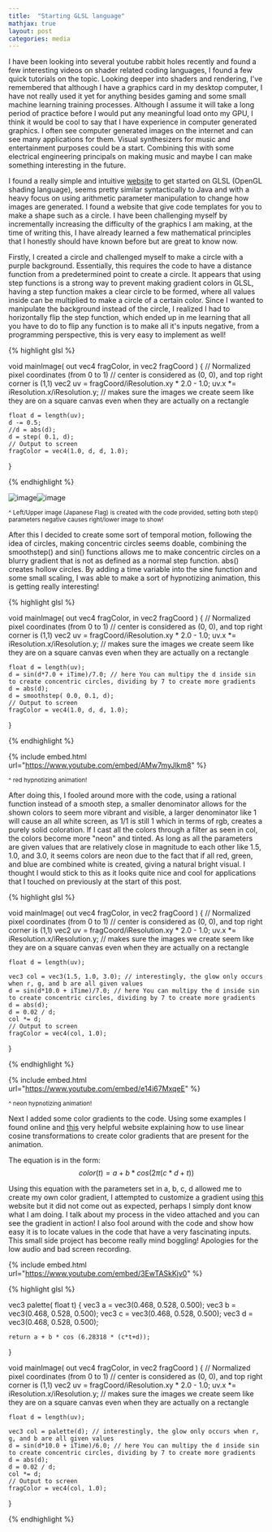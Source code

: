 ```yaml
---
title:  "Starting GLSL language"
mathjax: true
layout: post
categories: media
---
```

I have been looking into several youtube rabbit holes recently and found a few interesting videos on shader related coding languages, I found a few quick tutorials
on the topic. Looking deeper into shaders and rendering, I've remembered that although I have a graphics card in my desktop computer, I have not really used it yet
for anything besides gaming and some small machine learning training processes. Although I assume it will take a long period of practice before I would put any meaningful load 
onto my GPU, I think it would be cool to say that I have experience in computer generated graphics. I often see computer generated images on the internet and can see many applications for them. Visual synthesizers 
for music and entertainment purposes could be a start. Combining this with some electrical engineering principals on making music and maybe I can make something interesting in the future.



I found a really simple and intuitive [website](https://www.shadertoy.com/new) to get started on GLSL (OpenGL shading language), seems pretty similar syntactically to Java and with a heavy focus on using arithmetic parameter manipulation
to change how images are generated. I found a website that give code templates for you to make a shape such as a circle. I have been challenging myself by incrementally increasing the difficulty
of the graphics I am making, at the time of writing this, I have already learned a few mathematical principles that I honestly should have known before but are great to know now.

Firstly, I created a circle and challenged myself to make a circle with a purple background. Essentially, this requires the code to have a distance function from
a predetermined point to create a circle. It appears that using step functions is a strong way to prevent making gradient colors in GLSL, having a step function makes a clear circle to be formed, where all
values inside can be multiplied to make a circle of a certain color. Since I wanted to manipulate the background instead of the circle, I realized I had to horizontally flip the step function, which ended up in me
learning that all you have to do to flip any function is to make all it's inputs negative, from a programming perspective, this is very easy to implement as well!

{% highlight glsl %}

void mainImage( out vec4 fragColor, in vec2 fragCoord )
{
    // Normalized pixel coordinates (from 0 to 1)
    // center is considered as (0, 0), and top right corner is (1,1)
    vec2 uv = fragCoord/iResolution.xy * 2.0 - 1.0;
       uv.x *= iResolution.x/iResolution.y; // makes sure the images we create seem like they are on a square canvas even when they are actually on a rectangle
     
    float d = length(uv);
    d -= 0.5;
    //d = abs(d);
    d = step( 0.1, d);
    // Output to screen
    fragColor = vec4(1.0, d, d, 1.0);
}

{% endhighlight %}

![image](https://github.com/vincentkwok21/vincentkwok21.github.io/assets/137122312/8cb15413-9a89-4789-9537-0f53175581f1)![image](https://github.com/vincentkwok21/vincentkwok21.github.io/assets/137122312/1a7023e7-e878-4618-aa34-98e1216ab368)

<sub>^ Left/Upper image (Japanese Flag) is created with the code provided, setting both step() parameters negative causes
right/lower image to show!</sub>


After this I decided to create some sort of temporal motion, following the idea of circles, making concentric circles seems doable, combining the smoothstep() and sin() functions allows me to make concentric circles on a blurry gradient that is not as defined as a normal step function. abs() creates hollow circles. By adding a time variable into the sine function and some small scaling, I was able to make a sort of hypnotizing animation, this is getting really interesting!

{% highlight glsl %}

void mainImage( out vec4 fragColor, in vec2 fragCoord )
{
    // Normalized pixel coordinates (from 0 to 1)
    // center is considered as (0, 0), and top right corner is (1,1)
    vec2 uv = fragCoord/iResolution.xy * 2.0 - 1.0;
       uv.x *= iResolution.x/iResolution.y; // makes sure the images we create seem like they are on a square canvas even when they are actually on a rectangle
     
    float d = length(uv);
    d = sin(d*7.0 + iTime)/7.0; // here You can multipy the d inside sin to create concentric circles, dividing by 7 to create more gradients
    d = abs(d);
    d = smoothstep( 0.0, 0.1, d);
    // Output to screen
    fragColor = vec4(1.0, d, d, 1.0);
}

{% endhighlight %}

{% include embed.html url="https://www.youtube.com/embed/AMw7myJlkm8" %}

<sub>^ red hypnotizing animation!</sub>

After doing this, I fooled around more with the code, using a rational function instead of a smooth step, a smaller denominator allows for the shown colors to seem more vibrant and visible, a larger denominator like 1 will cause an all white screen, as 1/1 is still 1 which in terms of rgb, creates a purely solid coloration. If I cast all the colors through a filter as seen in col, the colors become more "neon" and tinted. As long as all the parameters are given values that are relatively close in magnitude to each other like 1.5, 1.0, and 3.0, it seems colors are neon due to the fact that if all red, green, and blue are combined white is created, giving a natural bright visual. I thought I would stick to this as it looks quite nice and cool for applications that I touched on previously at the start of this post.

{% highlight glsl %}

void mainImage( out vec4 fragColor, in vec2 fragCoord )
{
    // Normalized pixel coordinates (from 0 to 1)
    // center is considered as (0, 0), and top right corner is (1,1)
    vec2 uv = fragCoord/iResolution.xy * 2.0 - 1.0;
       uv.x *= iResolution.x/iResolution.y; // makes sure the images we create seem like they are on a square canvas even when they are actually on a rectangle
     
    float d = length(uv);
    
    vec3 col = vec3(1.5, 1.0, 3.0); // interestingly, the glow only occurs when r, g, and b are all given values
    d = sin(d*10.0 + iTime)/7.0; // here You can multipy the d inside sin to create concentric circles, dividing by 7 to create more gradients
    d = abs(d);
    d = 0.02 / d;
    col *= d;
    // Output to screen
    fragColor = vec4(col, 1.0);
}

{% endhighlight %}

{% include embed.html url="https://www.youtube.com/embed/e14i67MxqeE" %}

<sub>^ neon hypnotizing animation!</sub>

Next I added some color gradients to the code. Using some examples I found online and [this](https://iquilezles.org/articles/palettes/) very helpful website explaining how to use linear cosine transformations to create color gradients that are present for the animation. 

The equation is in the form:
$$ color(t) = a + b * cos(2\pi(c*d+t)) $$

Using this equation with the parameters set in a, b, c, d allowed me to create my own color gradient, I attempted to customize a gradient using [this](http://dev.thi.ng/gradients/) website but it did not come out as expected, perhaps I simply dont know what I am doing. I talk about my process in the video attached and you can see the gradient in action! I also fool around with the code and show how easy it is to locate values in the code that have a very fascinating inputs. This small side project has become really mind boggling! Apologies for the low audio and bad screen recording.

{% include embed.html url="https://www.youtube.com/embed/3EwTASkKjv0" %}

{% highlight glsl %}

vec3 palette( float t) {
    vec3 a = vec3(0.468, 0.528, 0.500);
    vec3 b = vec3(0.468, 0.528, 0.500);
    vec3 c = vec3(0.468, 0.528, 0.500);
    vec3 d = vec3(0.468, 0.528, 0.500);
    
    return a + b * cos (6.28318 * (c*t+d));
}

void mainImage( out vec4 fragColor, in vec2 fragCoord )
{
    // Normalized pixel coordinates (from 0 to 1)
    // center is considered as (0, 0), and top right corner is (1,1)
    vec2 uv = fragCoord/iResolution.xy * 2.0 - 1.0;
       uv.x *= iResolution.x/iResolution.y; // makes sure the images we create seem like they are on a square canvas even when they are actually on a rectangle
     
    float d = length(uv);
    
    vec3 col = palette(d); // interestingly, the glow only occurs when r, g, and b are all given values
    d = sin(d*10.0 + iTime)/6.0; // here You can multipy the d inside sin to create concentric circles, dividing by 7 to create more gradients
    d = abs(d);
    d = 0.02 / d;
    col *= d;
    // Output to screen
    fragColor = vec4(col, 1.0);
}

{% endhighlight %}

